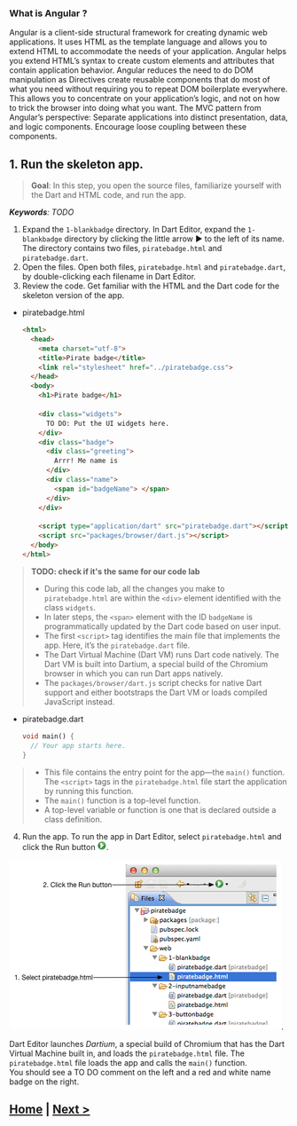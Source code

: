 ### What is Angular ?
Angular is a client-side structural framework for creating dynamic web applications. It uses HTML as the template language and allows you to extend HTML to accommodate the needs of your application.
Angular helps you extend HTML’s syntax to create custom elements and attributes that contain application behavior. Angular reduces the need to do DOM manipulation as Directives create reusable components that do most of what you need without requiring you to repeat DOM boilerplate everywhere. This allows you to concentrate on your application’s logic, and not on how to trick the browser into doing what you want.
The MVC pattern from Angular’s perspective: Separate applications into distinct presentation, data, and logic components. Encourage loose coupling between these components.

## 1. Run the skeleton app.
> **Goal**: In this step, you open the source files, familiarize yourself with the Dart and HTML code, and run the app.

_**Keywords**: TODO_


1. Expand the `1-blankbadge` directory.
  In Dart Editor, expand the `1-blankbadge` directory by clicking the little arrow ► to the left of its name. 
  The directory contains two files, `piratebadge.html` and `piratebadge.dart`.
2. Open the files.
  Open both files, `piratebadge.html` and `piratebadge.dart`, by double-clicking each filename in Dart Editor.
3. Review the code.
  Get familiar with the HTML and the Dart code for the skeleton version of the app.
  - piratebadge.html

    ```HTML
    <html>
      <head>
        <meta charset="utf-8">
        <title>Pirate badge</title>
        <link rel="stylesheet" href="../piratebadge.css">
      </head>
      <body>
        <h1>Pirate badge</h1>
        
        <div class="widgets">
          TO DO: Put the UI widgets here.
        </div>
        <div class="badge">
          <div class="greeting">
            Arrr! Me name is
          </div>
          <div class="name">
            <span id="badgeName"> </span>
          </div>
        </div>
    
        <script type="application/dart" src="piratebadge.dart"></script>
        <script src="packages/browser/dart.js"></script>
      </body>
    </html>
    ```
 > **TODO: check if it's the same for our code lab**
 > - During this code lab, all the changes you make to `piratebadge.html` are within the `<div>` element identified with the class `widgets`.
 > - In later steps, the `<span>` element with the ID `badgeName` is programmatically updated by the Dart code based on user input.
 > - The first `<script>` tag identifies the main file that implements the app. Here, it’s the `piratebadge.dart` file.
 > - The Dart Virtual Machine (Dart VM) runs Dart code natively. The Dart VM is built into Dartium, a special build of the Chromium browser in which you can run Dart apps natively.
 > - The `packages/browser/dart.js` script checks for native Dart support and either bootstraps the Dart VM or loads compiled JavaScript instead.
  - piratebadge.dart
  
    ```Dart
    void main() {
      // Your app starts here.
    }
    ```
 > - This file contains the entry point for the app—the `main()` function. The `<script>` tags in the `piratebadge.html` file start the application by running this function.
 > - The `main()` function is a top-level function.
 > - A top-level variable or function is one that is declared outside a class definition.
4. Run the app.
  To run the app in Dart Editor, select `piratebadge.html` and click the Run button ![Run button](img/run.png).
  
  ![Click the run button](img/clickrun.png).

  Dart Editor launches _Dartium_, a special build of Chromium that has the Dart Virtual Machine built in, and loads the `piratebadge.html` file. 
  The `piratebadge.html` file loads the app and calls the `main()` function.  
  You should see a TO DO comment on the left and a red and white name badge on the right.

## [Home](../README.md) | [Next >](step-2.md)
